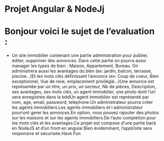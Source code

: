 # Projet Angular & NodeJj
# Bonjour voici le sujet de l’evaluation :
- Un site immobilier contenant une partie administration pour publier, éditer, supprimer des annonces.
Dans cette partie on pourra aussi manager les types de bien : Maison, Appartement, Bureau. On administrera aussi les avantages du bien (ex: jardin, balcon, terrasse, piscine...)Et les mots clés définissant l’annonce (ex: Coup de coeur, Bien exceptionnel, Vue de reve, emplacement privilégié...)Une annonce est représentée par un titre, un prix, un secteur, Nb de pièces, Description, ses avantages, ses mots clés, un agent immobilier, une photo dont l’url sera enregistrée dans la bddUn agent immobilier est représenté par nom, age, email, password, telephone.Un administrateur pourra créer les agents immobiliers.Les agents immobiliers et l administrateur pourront gerer les annonces.En option, vous pouvez rajouter des photos sur les maisons et sur les agents immobiliers.De l’auto completion pour les mots clés et les avantages.Ce projet est compose d’une partie back en NodeJS et d’un front en angular.Bien évidemment, l’appli/site sera responsive et sécurisée.Have Fun